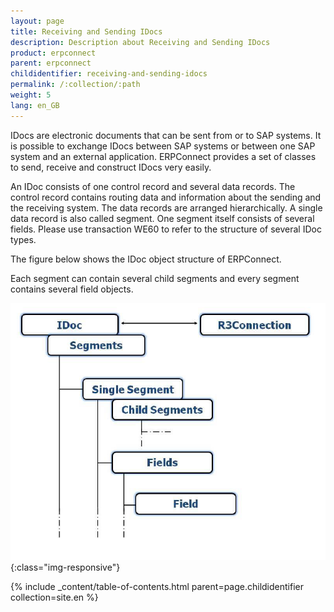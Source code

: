 ```yaml
---
layout: page
title: Receiving and Sending IDocs
description: Description about Receiving and Sending IDocs
product: erpconnect
parent: erpconnect
childidentifier: receiving-and-sending-idocs
permalink: /:collection/:path
weight: 5
lang: en_GB
---
```


IDocs are electronic documents that can be sent from or to SAP systems. It is possible to exchange IDocs between SAP systems or between one SAP system and an external application. ERPConnect provides a set of classes to send, receive and construct IDocs very easily.

An IDoc consists of one control record and several data records. The control record contains routing data and information about the sending and the receiving system. The data records are arranged hierarchically. A single data record is also called segment. One segment itself consists of several fields. Please use transaction WE60 to refer to the structure of several IDoc types.

The figure below shows the IDoc object structure of ERPConnect.

Each segment can contain several child segments and every segment contains several field objects.


![SAP-IDoc-Object-Model](/img/content/SAP-IDoc-Object-Model.png){:class="img-responsive"}


{% include _content/table-of-contents.html parent=page.childidentifier collection=site.en %}